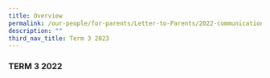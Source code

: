 ```yaml
---
title: Overview
permalink: /our-people/for-parents/Letter-to-Parents/2022-communications/Term-3-2022/overview/
description: ""
third_nav_title: Term 3 2023
---
```


### TERM 3 2022